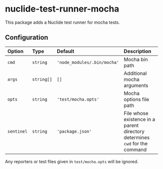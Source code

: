 
# nuclide-test-runner-mocha

This package adds a Nuclide test runner for mocha tests.

## Configuration

| Option      | Type        | Default                     | Description                 |
| :---------- | :---------- | :-------------------------- | :-------------------------- |
| `cmd`       | `string`    | `'node_modules/.bin/mocha'` | Mocha bin path              |
| `args`      | `string[]`  | `[]`                        | Additional mocha arguments  |
| `opts`      | `string`    | `'test/mocha.opts'`         | Mocha options file path     |
| `sentinel`  | `string`    | `'package.json'`            | File whose existence in a parent directory determines `cwd` for the command |

Any reporters or test files given in `test/mocha.opts` will be ignored.
